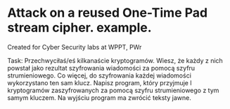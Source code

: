 #  Attack on a reused One-Time Pad stream cipher. example.

Created for Cyber Security labs at WPPT, PWr

Task:
Przechwyciłaś/eś kilkanaście kryptogramów. Wiesz, że każdy z nich powstał
jako rezultat szyfrowania wiadomości za pomocą szyfru strumieniowego. Co więcej, do szyfrowania każdej wiadomości wykorzystano ten sam klucz.
Napisz program, który przyjmuje l
kryptogramów zaszyfrowanych za pomocą szyfru strumieniowego z tym samym kluczem. Na
wyjściu program ma zwrócić teksty jawne.

